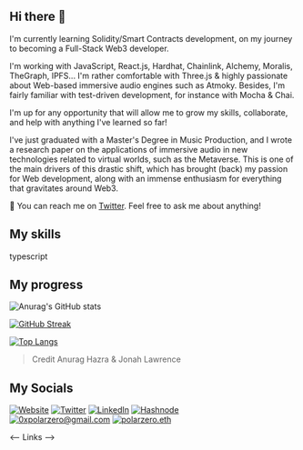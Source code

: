 ## Hi there 👋

I'm currently learning Solidity/Smart Contracts development, on my journey to becoming a Full-Stack Web3 developer.

I'm working with JavaScript, React.js, Hardhat, Chainlink, Alchemy, Moralis, TheGraph, IPFS... I'm rather comfortable with Three.js & highly passionate about Web-based immersive audio engines such as Atmoky. Besides, I'm fairly familiar with test-driven development, for instance with Mocha & Chai.

I'm up for any opportunity that will allow me to grow my skills, collaborate, and help with anything I've learned so far!

I've just graduated with a Master's Degree in Music Production, and I wrote a research paper on the applications of immersive audio in new technologies related to virtual worlds, such as the Metaverse. This is one of the main drivers of this drastic shift, which has brought (back) my passion for Web development, along with an immense enthusiasm for everything that gravitates around Web3.

💬 You can reach me on [Twitter](https://twitter.com/0xpolarzero). Feel free to ask me about anything!

## My skills



typescript

## My progress

![Anurag's GitHub stats](https://github-readme-stats.vercel.app/api?username=polar0&show_icons=true&theme=highcontrast&hide_border=true&title_color=fbaf00&icon_color=fbaf00)

[![GitHub Streak](https://github-readme-streak-stats.herokuapp.com?user=polar0&theme=highcontrast&hide_border=true&date_format=M%20j%5B%2C%20Y%5D&fire=fbaf00&currStreakLabel=fbaf00&sideNums=fbaf00&ring=fbaf00)](https://git.io/streak-stats)

[![Top Langs](https://github-readme-stats.vercel.app/api/top-langs/?username=polar0&layout=compact&theme=highcontrast&hide_border=true&title_color=fbaf00)](https://github.com/anuraghazra/github-readme-stats)

> Credit Anurag Hazra & Jonah Lawrence

## My Socials

[![Website][website]](https://polarzero.xyz/)
[![Twitter][twitter]](https://twitter.com/0xpolarzero/)
[![LinkedIn][linkedin]](https://www.linkedin.com/in/antton-lepretre/)
[![Hashnode][hashnode]](https://polarzero.hashnode.dev/) <br />
[![0xpolarzero@gmail.com][email]]()
[![polarzero.eth][ethereum]]()

<-- Links -->

[website]: https://img.shields.io/badge/website-000000?style=for-the-badge&logo=About.me&logoColor=white
[twitter]: https://img.shields.io/badge/Twitter-1DA1F2?style=for-the-badge&logo=twitter&logoColor=white
[linkedin]: https://img.shields.io/badge/LinkedIn-0077B5?style=for-the-badge&logo=linkedin&logoColor=white
[hashnode]: https://img.shields.io/badge/Hashnode-2962FF?style=for-the-badge&logo=hashnode&logoColor=white
[email]: https://img.shields.io/badge/0xpolarzero@gmail.com-D14836?style=for-the-badge&logo=gmail&logoColor=white
[ethereum]: https://img.shields.io/badge/polarzero.eth-3C3C3D?style=for-the-badge&logo=Ethereum&logoColor=white
[solidity]: https://custom-icon-badges.demolab.com/badge/Solidity-3C3C3D?style=for-the-badge&logo=solidity&logoColor=white
[remix]: https://custom-icon-badges.demolab.com/badge/Remix-222335?style=for-the-badge&logo=remix-min&logoColor=white
[chainlink]: https://img.shields.io/badge/Chainlink-375BD2.svg?style=for-the-badge&logo=Chainlink&logoColor=white
[javascript]: https://img.shields.io/badge/JavaScript-F7DF1E.svg?style=for-the-badge&logo=JavaScript&logoColor=black
[nodejs]: https://img.shields.io/badge/Node.js-339933.svg?style=for-the-badge&logo=nodedotjs&logoColor=white
[ganache]: https://custom-icon-badges.demolab.com/badge/Ganache-201F1E?style=for-the-badge&logo=ganache
[ethersjs]: https://custom-icon-badges.demolab.com/badge/Ethers.js-29349A?style=for-the-badge&logo=ethers&logoColor=white
[alchemy]: https://custom-icon-badges.demolab.com/badge/Alchemy-2356D2?style=for-the-badge&logo=alchemy&logoColor=white
[hardhat]: https://custom-icon-badges.demolab.com/badge/Hardhat-181A1F?style=for-the-badge&logo=hardhat
[chai]: https://img.shields.io/badge/Chai-A30701.svg?style=for-the-badge&logo=Chai&logoColor=white
[mocha]: https://custom-icon-badges.demolab.com/badge/Mocha-87694D?style=for-the-badge&logo=mocha&logoColor=white
[reactjs]: https://img.shields.io/badge/React-20232A?style=for-the-badge&logo=react&logoColor=61DAFB
[nextjs]: https://img.shields.io/badge/next.js-000000?style=for-the-badge&logo=nextdotjs&logoColor=white
[ipfs]: https://img.shields.io/badge/IPFS-0A1B2B?style=for-the-badge&logo=ipfs
[moralis]: https://custom-icon-badges.demolab.com/badge/Moralis-2559BB?style=for-the-badge&logo=moralis

